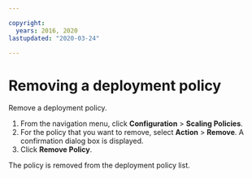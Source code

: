 ```yaml
---

copyright:
  years: 2016, 2020
lastupdated: "2020-03-24"

---
```


# Removing a deployment policy

Remove a deployment policy.

1. From the navigation menu, click **Configuration** > **Scaling Policies**.
2. For the policy that you want to remove, select **Action** > **Remove**. A confirmation dialog box is displayed.
3. Click **Remove Policy**.

The policy is removed from the deployment policy list.
